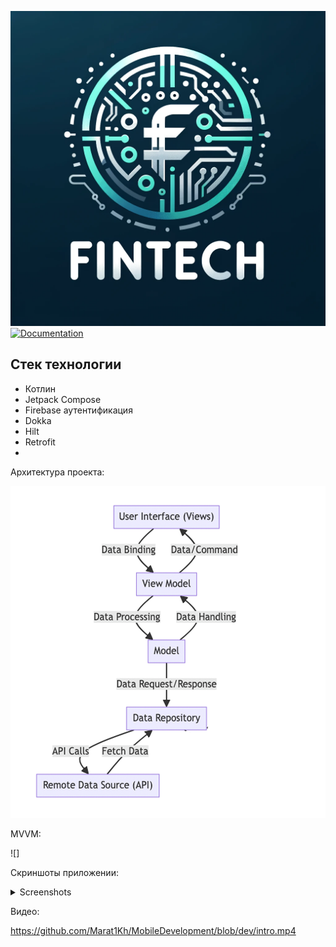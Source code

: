 ![](fintech_logo.png)
[![Documentation](https://img.shields.io/badge/Documentation-github-brightgreen.svg?style=for-the-badge)](https://marat1kh.github.io/MobileDevelopment/app/dokka/html/index.html)

## Стек технологии
- Котлин
- Jetpack Compose
- Firebase аутентификация
- Dokka
- Hilt
- Retrofit
- 
Архитектура проекта:

![](architecture_project.jpg)

MVVM:

![]

Скриншоты приложении:

<details><summary>Screenshots</summary>
![](project_ss.jpg)
</details>

Видео:

https://github.com/Marat1Kh/MobileDevelopment/blob/dev/intro.mp4



